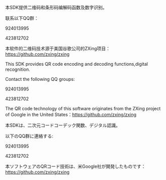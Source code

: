 本SDK提供二维码和条形码编解码函数及数字识别。

联系以下QQ群：

924013995

423812702

本软件的二维码技术源于美国谷歌公司的ZXing项目：https://github.com/zxing/zxing

This SDK provides QR code encoding and decoding functions,digital recognition.

Contact the following QQ groups:

924013995

423812702

The QR code technology of this software originates from the ZXing project of Google in the United States：https://github.com/zxing/zxing

本SDKは、二次元コードコーデック関数、デジタル認識。

以下のQQ群に連絡する:

924013995

423812702

本ソフトウェアのQRコード技術は、米Google社が開発したものです：https://github.com/zxing/zxing
